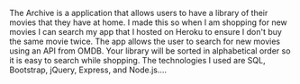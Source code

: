 The Archive is a application that allows users to have a library of their movies
that they have at home. I made this so when I am shopping for new movies I can
search my app that I hosted on Heroku to ensure I don't buy the same movie twice.
The app allows the user to search for new movies using an API from OMDB. Your library
will be sorted in alphabetical order so it is easy to search while shopping. The
technologies I used are SQL, Bootstrap, jQuery, Express, and Node.js....

